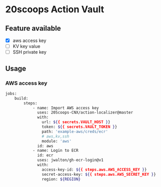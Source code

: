 # 20scoops Action Vault

## Feature available
 - [x] aws access key
 - [ ] KV key value
 - [ ] SSH private key

Usage
---
### AWS access key

```sh
jobs:
    build:
        steps:
            - name: Import AWS access key
              uses: 20Scoops-CNX/action-localizer@master
              with:
                url: ${{ secrets.VAULT_HOST }}
                token: ${{ secrets.VAULT_TOKEN }}
                path: 'example-aws/creds/ecr'
                # aws,kv,ssh
                module: 'aws'
              id: aws
            - name: Login to ECR
              id: ecr
              uses: jwalton/gh-ecr-login@v1
              with:
                access-key-id: ${{ steps.aws.AWS_ACCESS_KEY }}
                secret-access-key: ${{ steps.aws.AWS_SECRET_KEY }}
                region: ${REGION}
            
```


